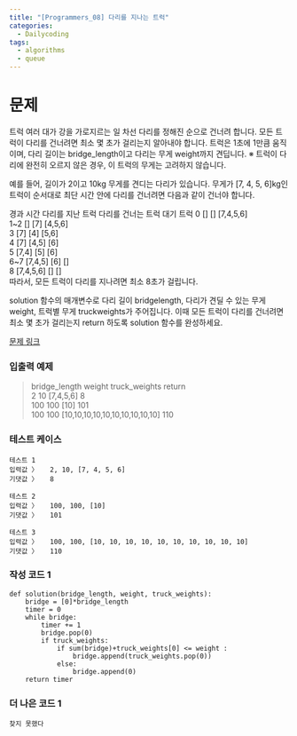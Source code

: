 ```yaml
---
title: "[Programmers_08] 다리를 지나는 트럭"
categories:
  - Dailycoding
tags:
  - algorithms
  - queue
---
```


# 문제
트럭 여러 대가 강을 가로지르는 일 차선 다리를 정해진 순으로 건너려 합니다. 모든 트럭이 다리를 건너려면 최소 몇 초가 걸리는지 알아내야 합니다. 트럭은 1초에 1만큼 움직이며, 다리 길이는 bridge_length이고 다리는 무게 weight까지 견딥니다.
※ 트럭이 다리에 완전히 오르지 않은 경우, 이 트럭의 무게는 고려하지 않습니다.

예를 들어, 길이가 2이고 10kg 무게를 견디는 다리가 있습니다. 무게가 [7, 4, 5, 6]kg인 트럭이 순서대로 최단 시간 안에 다리를 건너려면 다음과 같이 건너야 합니다.

경과 시간	다리를 지난 트럭	다리를 건너는 트럭	대기 트럭
0	[]	[]	[7,4,5,6]  
1~2	[]	[7]	[4,5,6]  
3	[7]	[4]	[5,6]  
4	[7]	[4,5]	[6]  
5	[7,4]	[5]	[6]  
6~7	[7,4,5]	[6]	[]  
8	[7,4,5,6]	[]	[]  
따라서, 모든 트럭이 다리를 지나려면 최소 8초가 걸립니다.

solution 함수의 매개변수로 다리 길이 bridgelength, 다리가 견딜 수 있는 무게 weight, 트럭별 무게 truckweights가 주어집니다. 이때 모든 트럭이 다리를 건너려면 최소 몇 초가 걸리는지 return 하도록 solution 함수를 완성하세요.

[문제 링크](https://programmers.co.kr/learn/courses/30/lessons/42583)

### 입출력 예제
> bridge_length	weight	truck_weights	return  
2	10	[7,4,5,6]	8  
100	100	[10]	101  
100	100	[10,10,10,10,10,10,10,10,10,10]	110  

### 테스트 케이스
```
테스트 1
입력값 〉	2, 10, [7, 4, 5, 6]
기댓값 〉	8

테스트 2
입력값 〉	100, 100, [10]
기댓값 〉	101

테스트 3
입력값 〉	100, 100, [10, 10, 10, 10, 10, 10, 10, 10, 10, 10]
기댓값 〉	110
```

### 작성 코드 1
```
def solution(bridge_length, weight, truck_weights):
    bridge = [0]*bridge_length
    timer = 0
    while bridge:
        timer += 1
        bridge.pop(0)
        if truck_weights:
            if sum(bridge)+truck_weights[0] <= weight :
                bridge.append(truck_weights.pop(0))
            else:
                bridge.append(0)
    return timer
```

### 더 나은 코드 1
```
찾지 못했다
```
